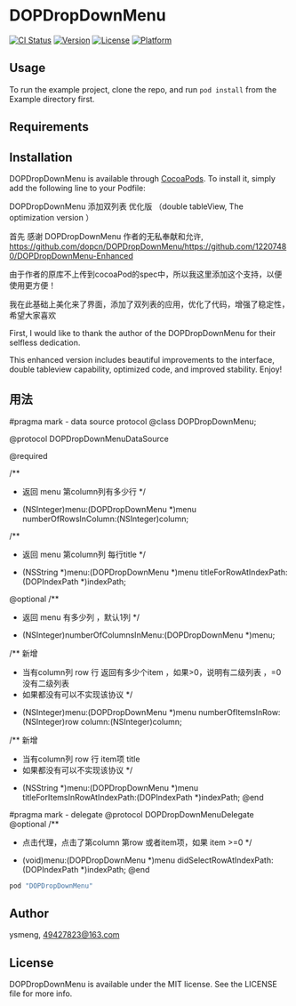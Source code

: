 # DOPDropDownMenu

[![CI Status](http://img.shields.io/travis/ysmeng/DOPDropDownMenu.svg?style=flat)](https://travis-ci.org/ysmeng/DOPDropDownMenu)
[![Version](https://img.shields.io/cocoapods/v/DOPDropDownMenu.svg?style=flat)](http://cocoapods.org/pods/DOPDropDownMenu)
[![License](https://img.shields.io/cocoapods/l/DOPDropDownMenu.svg?style=flat)](http://cocoapods.org/pods/DOPDropDownMenu)
[![Platform](https://img.shields.io/cocoapods/p/DOPDropDownMenu.svg?style=flat)](http://cocoapods.org/pods/DOPDropDownMenu)

## Usage

To run the example project, clone the repo, and run `pod install` from the Example directory first.

## Requirements

## Installation

DOPDropDownMenu is available through [CocoaPods](http://cocoapods.org). To install
it, simply add the following line to your Podfile:

DOPDropDownMenu 添加双列表 优化版 （double tableView, The optimization version ）

首先 感谢 DOPDropDownMenu 作者的无私奉献和允许, https://github.com/dopcn/DOPDropDownMenu/https://github.com/12207480/DOPDropDownMenu-Enhanced

由于作者的原库不上传到cocoaPod的spec中，所以我这里添加这个支持，以便使用更方便！

我在此基础上美化来了界面，添加了双列表的应用，优化了代码，增强了稳定性，希望大家喜欢

First, I would like to thank the author of the DOPDropDownMenu for their selfless dedication.

This enhanced version includes beautiful improvements to the interface, double tableview capability, optimized code, and improved stability. Enjoy!

## 用法
#pragma mark - data source protocol
@class DOPDropDownMenu;

@protocol DOPDropDownMenuDataSource <NSObject>

@required

/**
*  返回 menu 第column列有多少行
*/
- (NSInteger)menu:(DOPDropDownMenu *)menu numberOfRowsInColumn:(NSInteger)column;

/**
*  返回 menu 第column列 每行title
*/
- (NSString *)menu:(DOPDropDownMenu *)menu titleForRowAtIndexPath:(DOPIndexPath *)indexPath;

@optional
/**
*  返回 menu 有多少列 ，默认1列
*/
- (NSInteger)numberOfColumnsInMenu:(DOPDropDownMenu *)menu;


/** 新增
*  当有column列 row 行 返回有多少个item ，如果>0，说明有二级列表 ，=0 没有二级列表
*  如果都没有可以不实现该协议
*/
- (NSInteger)menu:(DOPDropDownMenu *)menu numberOfItemsInRow:(NSInteger)row column:(NSInteger)column;

/** 新增
*  当有column列 row 行 item项 title
*  如果都没有可以不实现该协议
*/
- (NSString *)menu:(DOPDropDownMenu *)menu titleForItemsInRowAtIndexPath:(DOPIndexPath *)indexPath;
@end

#pragma mark - delegate
@protocol DOPDropDownMenuDelegate <NSObject>
@optional
/**
*  点击代理，点击了第column 第row 或者item项，如果 item >=0
*/
- (void)menu:(DOPDropDownMenu *)menu didSelectRowAtIndexPath:(DOPIndexPath *)indexPath;
@end

```ruby
pod "DOPDropDownMenu"
```

## Author

ysmeng, 49427823@163.com

## License

DOPDropDownMenu is available under the MIT license. See the LICENSE file for more info.
